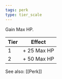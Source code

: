 ```yaml
---
tags: perk
type: tier_scale
---
```


Gain Max HP.

| Tier | Effect        | 
| ---- | ------------- |
| 1    | + 25 Max HP   |
| 2    | +   50 Max HP |


See also: [[Perk]]